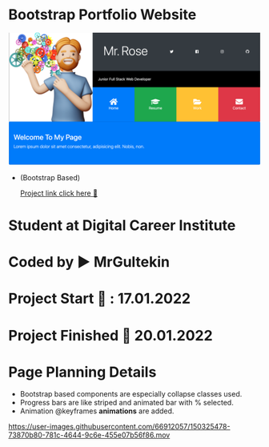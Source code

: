 # Bootstrap Portfolio Website

![mockup](./img/pg1.png)

- (Bootstrap Based)

  [Project link click here 🔄](https://mrgultekin.github.io/BootstraPortfoilo/)

# Student at Digital Career Institute

# Coded by ▶️ MrGultekin

# Project Start 📅 : 17.01.2022

# Project Finished 📆 20.01.2022

# Page Planning Details

- Bootstrap based components are especially collapse classes used.
- Progress bars are like striped and animated bar with % selected.
- Animation @keyframes **animations** are added.


https://user-images.githubusercontent.com/66912057/150325478-73870b80-781c-4644-9c6e-455e07b56f86.mov

